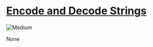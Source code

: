 # [Encode and Decode Strings](https://leetcode.com/problems/encode-and-decode-strings/)
<img src="https://img.shields.io/badge/difficulty-medium-orange.svg?style=flat-square" alt="Medium" />

None
